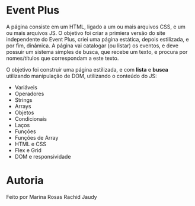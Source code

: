 # Event Plus

A página consiste em um HTML, ligado a um ou mais arquivos CSS, e um ou mais arquivos JS. O objetivo foi criar a primiera versão do site independente do Event Plus, criei uma página estática, depois estilizada, e por fim, dinâmica. A página vai catalogar (ou listar) os eventos, e deve possuir um sistema simples de busca, que recebe um texto, e procura por nomes/títulos que correspondam a este texto.

O objetivo foi construir uma página estilizada, e com **lista** e **busca** utilizando manipulação de DOM, utilizando o conteúdo do JS:

- Variáveis
- Operadores
- Strings
- Arrays
- Objetos
- Condicionais
- Laços
- Funções
- Funções de Array
- HTML e CSS
- Flex e Grid
- DOM e responsividade

# Autoria

Feito por Marina Rosas Rachid Jaudy
